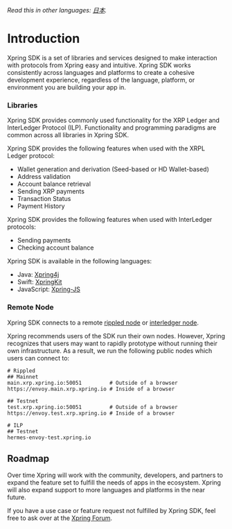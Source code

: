 

*Read this in other languages: [日本](README-ja.md).*

# Introduction
Xpring SDK is a set of libraries and services designed to make interaction with protocols from Xpring easy and intuitive. Xpring SDK works consistently across languages and platforms to create a cohesive development experience, regardless of the language, platform, or environment you are building your app in.

### Libraries

Xpring SDK provides commonly used functionality for the XRP Ledger and InterLedger Protocol (ILP). Functionality and programming paradigms are common across all libraries in Xpring SDK.

Xpring SDK provides the following features when used with the XRPL Ledger protocol:
- Wallet generation and derivation (Seed-based or HD Wallet-based)
- Address validation
- Account balance retrieval
- Sending XRP payments
- Transaction Status
- Payment History

Xpring SDK provides the following features when used with InterLedger protocols:
- Sending payments
- Checking account balance

Xpring SDK is available in the following languages:
- Java: [Xpring4j](https://github.com/xpring-eng/xpring4j)
- Swift: [XpringKit](https://github.com/xpring-eng/xpringkit)
- JavaScript: [Xpring-JS](https://github.com/xpring-eng/xpring-js)

### Remote Node

Xpring SDK connects to a remote [rippled node](https://github.com/ripple/rippled) or [interledger node](https://github.com/xpring-eng/hermes-ilp).

Xpring recommends users of the SDK run their own nodes. However, Xpring recognizes that users may want to rapidly prototype without running their own infrastructure. As a result, we run the following public nodes which users can connect to:


```
# Rippled
## Mainnet
main.xrp.xpring.io:50051         # Outside of a browser
https://envoy.main.xrp.xpring.io # Inside of a browser

## Testnet
test.xrp.xpring.io:50051         # Outside of a browser
https://envoy.test.xrp.xpring.io # Inside of a browser

# ILP
## Testnet
hermes-envoy-test.xpring.io
```

## Roadmap

Over time Xpring will work with the community, developers, and partners to expand the feature set to fulfill the needs of apps in the ecosystem. Xpring will also expand support to more languages and platforms in the near future.

If you have a use case or feature request not fulfilled by Xpring SDK, feel free to ask over at the [Xpring Forum](https://forum.xpring.io).
